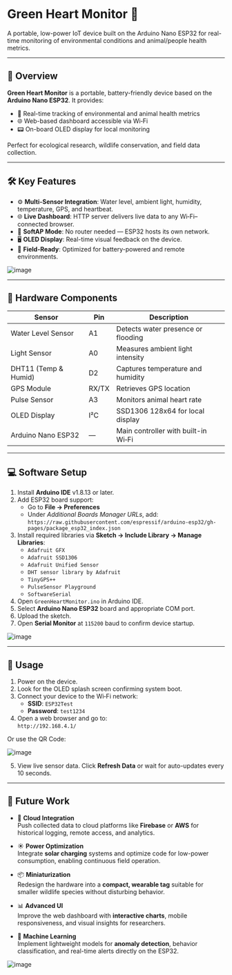 # Green Heart Monitor 💚

A portable, low-power IoT device built on the Arduino Nano ESP32 for real-time monitoring of environmental conditions and animal/people health metrics.

---

## 🧭 Overview

**Green Heart Monitor** is a portable, battery-friendly device based on the **Arduino Nano ESP32**. It provides:

- 🌱 Real-time tracking of environmental and animal health metrics  
- 🌐 Web-based dashboard accessible via Wi‑Fi  
- 📟 On-board OLED display for local monitoring  

Perfect for ecological research, wildlife conservation, and field data collection.

---

## 🛠️ Key Features

- ⚙️ **Multi-Sensor Integration**: Water level, ambient light, humidity, temperature, GPS, and heartbeat.
- 🌐 **Live Dashboard**: HTTP server delivers live data to any Wi‑Fi–connected browser.
- 📶 **SoftAP Mode**: No router needed — ESP32 hosts its own network.
- 🖥️ **OLED Display**: Real-time visual feedback on the device.
- 🔋 **Field-Ready**: Optimized for battery-powered and remote environments.

![image](https://github.com/user-attachments/assets/01938320-d6e8-44cd-a420-b53ce298b5ed)


---

## 🔩 Hardware Components

| Sensor              | Pin     | Description                          |
|---------------------|---------|--------------------------------------|
| Water Level Sensor  | A1      | Detects water presence or flooding   |
| Light Sensor        | A0      | Measures ambient light intensity     |
| DHT11 (Temp & Humid)| D2      | Captures temperature and humidity    |
| GPS Module          | RX/TX   | Retrieves GPS location               |
| Pulse Sensor        | A3      | Monitors animal heart rate           |
| OLED Display        | I²C     | SSD1306 128x64 for local display     |
| Arduino Nano ESP32  | —       | Main controller with built-in Wi‑Fi |

---

## 💻 Software Setup

1. Install **Arduino IDE** v1.8.13 or later.
2. Add ESP32 board support:  
   - Go to **File → Preferences**  
   - Under *Additional Boards Manager URLs*, add:  
     `https://raw.githubusercontent.com/espressif/arduino-esp32/gh-pages/package_esp32_index.json`
3. Install required libraries via **Sketch → Include Library → Manage Libraries**:
   - `Adafruit GFX`
   - `Adafruit SSD1306`
   - `Adafruit Unified Sensor`
   - `DHT sensor library by Adafruit`
   - `TinyGPS++`
   - `PulseSensor Playground`
   - `SoftwareSerial`
4. Open `GreenHeartMonitor.ino` in Arduino IDE.
5. Select **Arduino Nano ESP32** board and appropriate COM port.
6. Upload the sketch.
7. Open **Serial Monitor** at `115200` baud to confirm device startup.

![image](https://github.com/user-attachments/assets/c7763c35-83a0-4dfb-b9c9-77c2d5169af3)

---

## 🚀 Usage

1. Power on the device.
2. Look for the OLED splash screen confirming system boot.
3. Connect your device to the Wi‑Fi network:
   - **SSID**: `ESP32Test`
   - **Password**: `test1234`
4. Open a web browser and go to:  
   `http://192.168.4.1/` 

Or use the QR Code:

![image](https://github.com/user-attachments/assets/a537dea3-5fe8-46d6-80a7-6897e31cb49d)


5. View live sensor data. Click **Refresh Data** or wait for auto-updates every 10 seconds.

---
## 🔮 Future Work

- 🔌 **Cloud Integration**  
  Push collected data to cloud platforms like **Firebase** or **AWS** for historical logging, remote access, and analytics.

- ☀️ **Power Optimization**  
  Integrate **solar charging** systems and optimize code for low-power consumption, enabling continuous field operation.

- 📦 **Miniaturization**  
  Redesign the hardware into a **compact, wearable tag** suitable for smaller wildlife species without disturbing behavior.

- 📊 **Advanced UI**  
  Improve the web dashboard with **interactive charts**, mobile responsiveness, and visual insights for researchers.

- 🤖 **Machine Learning**  
  Implement lightweight models for **anomaly detection**, behavior classification, and real-time alerts directly on the ESP32.

![image](https://github.com/user-attachments/assets/c8872a9b-cdeb-4cd4-b00d-cc5988a4be28)

